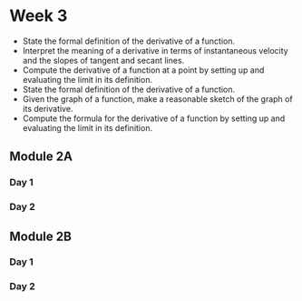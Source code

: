 # Week 3

+ State the formal definition of the derivative of a function.
+ Interpret the meaning of a derivative in terms of instantaneous velocity and the slopes of tangent and secant lines.
+ Compute the derivative of a function at a point by setting up and evaluating the limit in its definition.
+ State the formal definition of the derivative of a function.
+ Given the graph of a function, make a reasonable sketch of the graph of its derivative.
+ Compute the formula for the derivative of a function by setting up and evaluating the limit in its definition.



## Module 2A

### Day 1


### Day 2



## Module 2B

### Day 1


### Day 2
<!--stackedit_data:
eyJoaXN0b3J5IjpbLTc1OTY5NzYwMl19
-->